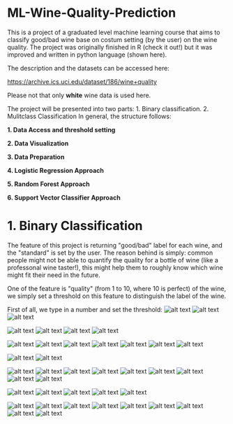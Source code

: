# ML-Wine-Quality-Prediction
This is a project of a graduated level machine learning course that aims to classify good/bad wine base on costum setting (by the user) on the wine quality. The project was originally finished in R (check it out!) but it was improved and written in python language (shown here).

The description and the datasets can be accessed here:

https://archive.ics.uci.edu/dataset/186/wine+quality

Please not that only **white** wine data is used here.

The project will be presented into two parts: 1. Binary classification. 2. Mulitclass Classification
In general, the structure follows:

**1. Data Access and threshold setting**

**2. Data Visualization**
   
**3. Data Preparation**
   
**4. Logistic Regression Approach**   

**5. Random Forest Approach**   

**6. Support Vector Classifier Approach**


# 1. Binary Classification

The feature of this project is returning "good/bad" label for each wine, and the "standard" is set by the user. The reason behind is simply: common people might not be able to quantify the quality for a bottle of wine (like a professonal wine taster!), this might help them to roughly know which wine might fit their need in the future.

One of the feature is "quality" (from 1 to 10, where 10 is perfect) of the wine, we simply set a threshold on this feature to distinguish the label of the wine.

First of all, we type in a number and set the threshold:
![alt text](images/a1.jpg)
![alt text](images/a2.jpg)
![alt text](images/boxplot.jpg)

![alt text](images/a3.jpg)
![alt text](images/a4.jpg)
![alt text](images/a5.jpg)
![alt text](images/a6.jpg)


![alt text](images/b1.jpg)
![alt text](images/gender.jpg)
![alt text](images/b2.jpg)
![alt text](images/culmen_length_mm.jpg)
![alt text](images/culmen_depth_mm.jpg)
![alt text](images/flipper_length_mm.jpg)
![alt text](images/body_mass_g.jpg)

![alt text](images/c1.jpg)
![alt text](images/c2.jpg)


![alt text](images/d1.jpg)
![alt text](images/Change_in_Inertia.jpg)
![alt text](images/Interia_Trend.jpg)
![alt text](images/d2.jpg)
![alt text](images/3d_kmean.jpg)
![alt text](images/d3.jpg)
![alt text](images/2_vs_3_PCproj.jpg)
![alt text](images/3_vs_1_PCproj.jpg)
![alt text](images/1_vs_2_PCproj.jpg)

![alt text](images/e1.jpg)
![alt text](images/den.jpg)
![alt text](images/e2.jpg)
![alt text](images/e3.jpg)
![alt text](images/hc.jpg)

![alt text](images/f1.jpg)
![alt text](images/f2.jpg)
![alt text](images/N_clusters_DBSCAN.jpg)
![alt text](images/Sil_score_DBSCAN.jpg)
![alt text](images/f3.jpg)
![alt text](images/f4.jpg)
![alt text](images/f5.jpg)
![alt text](images/f6.jpg)
![alt text](images/DBSCAN.jpg)
